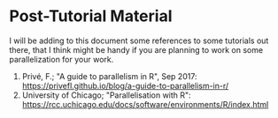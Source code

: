 # Post-Tutorial Material

I will be adding to this document some references to some tutorials out there, that I think might be handy if you are planning to work on some parallelization for your work.

1. Privé, F.; "A guide to parallelism in R", Sep 2017: https://privefl.github.io/blog/a-guide-to-parallelism-in-r/
2. University of Chicago; "Parallelisation with R": https://rcc.uchicago.edu/docs/software/environments/R/index.html
